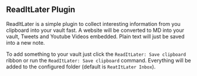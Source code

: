 ## ReadItLater Plugin

ReadItLater is a simple plugin to collect interesting information from you clipboard into your vault fast. A website will be converted to MD into your vault, Tweets and Youtube Videos embedded. Plain text will just be saved into a new note.

To add something to your vault just click the `ReadItLater: Save clipboard` ribbon or run the `ReadItLater: Save clipboard` command. Everything will be added to the configured folder (default is `ReatItLater Inbox`).
